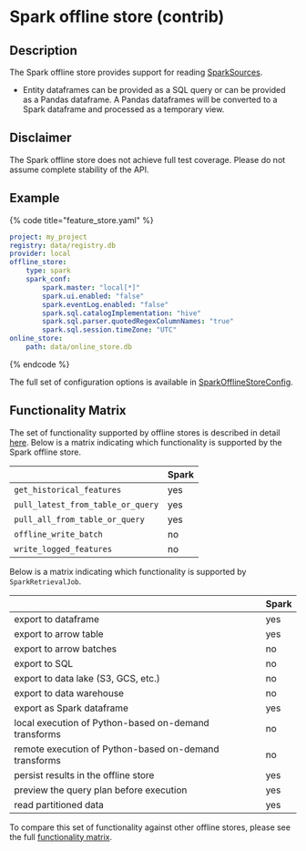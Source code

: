 # Spark offline store (contrib)

## Description

The Spark offline store provides support for reading [SparkSources](../data-sources/spark.md).

* Entity dataframes can be provided as a SQL query or can be provided as a Pandas dataframe. A Pandas dataframes will be converted to a Spark dataframe and processed as a temporary view.

## Disclaimer

The Spark offline store does not achieve full test coverage.
Please do not assume complete stability of the API.

## Example

{% code title="feature_store.yaml" %}
```yaml
project: my_project
registry: data/registry.db
provider: local
offline_store:
    type: spark
    spark_conf:
        spark.master: "local[*]"
        spark.ui.enabled: "false"
        spark.eventLog.enabled: "false"
        spark.sql.catalogImplementation: "hive"
        spark.sql.parser.quotedRegexColumnNames: "true"
        spark.sql.session.timeZone: "UTC"
online_store:
    path: data/online_store.db
```
{% endcode %}

The full set of configuration options is available in [SparkOfflineStoreConfig](https://rtd.feast.dev/en/master/#feast.infra.offline_stores.contrib.spark_offline_store.spark.SparkOfflineStoreConfig).

## Functionality Matrix

The set of functionality supported by offline stores is described in detail [here](overview.md#functionality).
Below is a matrix indicating which functionality is supported by the Spark offline store.

| | Spark |
| :-------------------------------- | :-- |
| `get_historical_features`         | yes |
| `pull_latest_from_table_or_query` | yes |
| `pull_all_from_table_or_query`    | yes |
| `offline_write_batch`             | no  |
| `write_logged_features`           | no  |

Below is a matrix indicating which functionality is supported by `SparkRetrievalJob`.

| | Spark |
| --------------------------------- | --- |
| export to dataframe                                   | yes |
| export to arrow table                                 | yes |
| export to arrow batches                               | no  |
| export to SQL                                         | no  |
| export to data lake (S3, GCS, etc.)                   | no  |
| export to data warehouse                              | no  |
| export as Spark dataframe                             | yes |
| local execution of Python-based on-demand transforms  | no  |
| remote execution of Python-based on-demand transforms | no  |
| persist results in the offline store                  | yes |
| preview the query plan before execution               | yes |
| read partitioned data                                 | yes |

To compare this set of functionality against other offline stores, please see the full [functionality matrix](overview.md#functionality-matrix).

